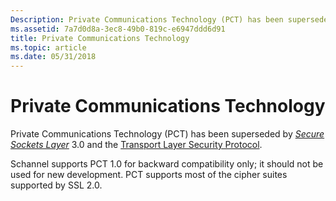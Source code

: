 ```yaml
---
Description: Private Communications Technology (PCT) has been superseded by Secure Sockets Layer 3.0 and the Transport Layer Security Protocol.
ms.assetid: 7a7d0d8a-3ec8-49b0-819c-e6947ddd6d91
title: Private Communications Technology
ms.topic: article
ms.date: 05/31/2018
---
```


# Private Communications Technology

Private Communications Technology (PCT) has been superseded by [*Secure Sockets Layer*](https://msdn.microsoft.com/library/ms721625(v=VS.85).aspx) 3.0 and the [Transport Layer Security Protocol](transport-layer-security-protocol.md).

Schannel supports PCT 1.0 for backward compatibility only; it should not be used for new development. PCT supports most of the cipher suites supported by SSL 2.0.

 

 



